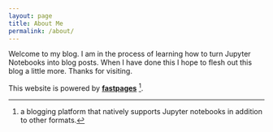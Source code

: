 ```yaml
---
layout: page
title: About Me
permalink: /about/
---
```


Welcome to my blog. I am in the process of learning how to turn Jupyter Notebooks into blog posts. When I have done this I hope to flesh out this blog a little more. Thanks for visiting.

This website is powered by **[fastpages](https://github.com/fastai/fastpages)** [^1].



[^1]:a blogging platform that natively supports Jupyter notebooks in addition to other formats.
